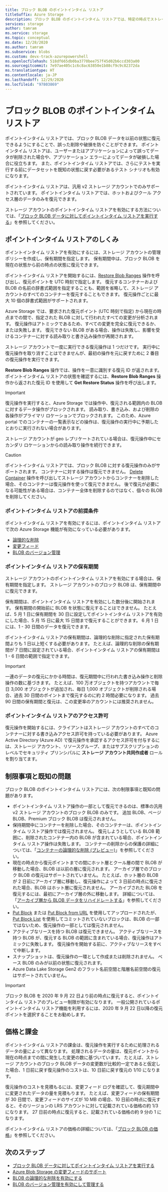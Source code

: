 ```yaml
---
title: ブロック BLOB のポイントインタイム リストア
titleSuffix: Azure Storage
description: ブロック BLOB のポイントインタイム リストアでは、特定の時点でストレージ アカウントを以前の状態に復元できるようにすることで、誤った削除や破損を防ぐことができます。
services: storage
author: tamram
ms.service: storage
ms.topic: conceptual
ms.date: 12/28/2020
ms.author: tamram
ms.subservice: blobs
ms.custom: devx-track-azurepowershell
ms.openlocfilehash: 518df665db0ba3770bee757f45d02b6ccd303a00
ms.sourcegitcommit: 7e97ae405c1c6c8ac63850e1b88cf9c9c82372da
ms.translationtype: HT
ms.contentlocale: ja-JP
ms.lasthandoff: 12/29/2020
ms.locfileid: "97803869"
---
```

# <a name="point-in-time-restore-for-block-blobs"></a>ブロック BLOB のポイントインタイム リストア

ポイントインタイム リストアでは、ブロック BLOB データを以前の状態に復元できるようにすることで、誤った削除や破損を防ぐことができます。 ポイントインタイム リストアは、ユーザーまたはアプリケーションによって誤ってデータが削除された場合や、アプリケーション エラーによってデータが破損した場合に役立ちます。 また、ポイントインタイム リストアでは、さらにテストを実行する前にデータセットを既知の状態に戻す必要があるテスト シナリオも有効になります。

ポイントインタイム リストアは、汎用 v2 ストレージ アカウントでのみサポートされています。 ポイントインタイム リストアでは、ホットおよびクール アクセス層のデータのみを復元できます。

ストレージ アカウントのポイントインタイム リストアを有効にする方法については、「[ブロック BLOB データに対してポイントインタイム リストアを実行する](point-in-time-restore-manage.md)」を参照してください。

## <a name="how-point-in-time-restore-works"></a>ポイントインタイム リストアのしくみ

ポイントインタイム リストアを有効にするには、ストレージ アカウントの管理ポリシーを作成し、保有期間を指定します。 保有期間中は、ブロック BLOB を現在の状態から前の時点の状態に復元できます。

ポイントインタイム リストアを開始するには、[Restore Blob Ranges](/rest/api/storagerp/storageaccounts/restoreblobranges) 操作を呼び出し、復元ポイントを UTC 時刻で指定します。 復元するコンテナーおよび BLOB の名前の辞書式範囲を指定することも、範囲を省略して、ストレージ アカウントのすべてのコンテナーを復元することもできます。 復元操作ごとに最大 10 個の辞書式範囲がサポートされます。

Azure Storage では、要求された復元ポイント (UTC 時刻で指定) から現在の時点までの間で、指定された BLOB に対して行われたすべての変更が分析されます。 復元操作はアトミックであるため、すべての変更を完全に復元できるか、または失敗します。 復元できない BLOB がある場合、操作は失敗し、影響を受けるコンテナーに対する読み取りと書き込み操作が再開されます。

ストレージ アカウントで一度に実行できる復元操作は 1 つだけです。 実行中に復元操作を取り消すことはできませんが、最初の操作を元に戻すために 2 番目の復元操作を実行できます。

**Restore Blob Ranges** 操作では、操作を一意に識別する復元 ID が返されます。 ポイントインタイム リストアの状態を確認するには、**Restore Blob Ranges** 操作から返された復元 ID を使用して **Get Restore Status** 操作を呼び出します。

> [!IMPORTANT]
> 復元操作を実行すると、Azure Storage では操作中、復元される範囲内の BLOB に対するデータ操作がブロックされます。 読み取り、書き込み、および削除の各操作がプライマリ ロケーションでブロックされます。 このため、Azure portal でのコンテナーの一覧表示などの操作は、復元操作の実行中に予期したとおりに実行されない場合があります。
>
> ストレージ アカウントが geo レプリケートされている場合は、復元操作中にセカンダリ ロケーションからの読み取り操作を続行できます。

> [!CAUTION]
> ポイントインタイム リストアでは、ブロック BLOB に対する復元操作のみがサポートされます。 コンテナーに対する操作は復元できません。 [Delete Container](/rest/api/storageservices/delete-container) 操作を呼び出してストレージ アカウントからコンテナーを削除した場合、そのコンテナーは復元操作を使って復元できません。 後で復元が必要になる可能性がある場合は、コンテナー全体を削除するのではなく、個々の BLOB を削除してください。

### <a name="prerequisites-for-point-in-time-restore"></a>ポイントインタイム リストアの前提条件

ポイントインタイム リストアを有効にするには、ポイントインタイム リストアで次の Azure Storage 機能が有効になっている必要があります。

- [論理的な削除](./soft-delete-blob-overview.md)
- [変更フィード](storage-blob-change-feed.md)
- [BLOB のバージョン管理](versioning-overview.md)

### <a name="retention-period-for-point-in-time-restore"></a>ポイントインタイム リストアの保有期間

ストレージ アカウントのポイントインタイム リストアを有効にする場合は、保有期間を指定します。 ストレージ アカウントのブロック BLOB は、保有期間中に復元できます。

保有期間は、ポイントインタイム リストアを有効にした数分後に開始されます。 保有期間の開始前に BLOB を状態に復元することはできません。 たとえば、5 月 1 日に保有期間を 30 日に設定してポイントインタイム リストアを有効にした場合、5 月 15 日に最大 15 日間まで復元することができます。 6 月 1 日には、1 - 30 日間のデータを復元できます。

ポイントインタイム リストアの保有期間は、論理的な削除に指定された保有期間よりも 1 日以上短くする必要があります。 たとえば、論理的な削除の保有期間が 7 日間に設定されている場合、ポイントインタイム リストアの保有期間は 1 - 6 日間の範囲で指定できます。

> [!IMPORTANT]
> 一連のデータの復元にかかる時間は、復元期間中に行われた書き込み操作と削除操作の数に基づきます。 たとえば、100 万オブジェクトを持つアカウントで毎日 3,000 オブジェクトが追加され、毎日 1,000 オブジェクトが削除される場合、過去 30 日間のポイントまで復元するのに約 2 時間必要になります。 過去 90 日間の保有期間と復元は、この変更率のアカウントには推奨されません。

### <a name="permissions-for-point-in-time-restore"></a>ポイントインタイム リストアのアクセス許可

復元操作を開始するには、クライアントはストレージ アカウントのすべてのコンテナーに対する書き込みアクセス許可を持っている必要があります。 Azure Active Directory (Azure AD) で復元操作を承認するアクセス許可を付与するには、ストレージ アカウント、リソースグループ、またはサブスクリプションのレベルでセキュリティ プリンシパルに **ストレージ アカウント共同作成者** ロールを割り当てます。

## <a name="limitations-and-known-issues"></a>制限事項と既知の問題

ブロック BLOB のポイントインタイム リストアには、次の制限事項と既知の問題があります。

- ポイントインタイム リストア操作の一部として復元できるのは、標準の汎用 v2 ストレージ アカウントのブロック BLOB のみです。 追加 BLOB、ページ BLOB、Premium ブロック BLOB は復元されません。 
- 保持期間中にコンテナーを削除した場合、そのコンテナーは、ポイントインタイム リストア操作では復元されません。 復元しようとしている BLOB 範囲に、削除されたコンテナー内の BLOB が含まれている場合、ポイントインタイム リストア操作は失敗します。 コンテナーの削除からの保護の詳細については、「[コンテナーの論理的な削除 (プレビュー)](soft-delete-container-overview.md)」を参照してください。
- 現在の時点から復元ポイントまでの間にホット層とクール層の間で BLOB が移動した場合、BLOB は以前の層に復元されます。 アーカイブ層でのブロック BLOB の復元はサポートされていません。 たとえば、ホット層の BLOB が 2 日前にアーカイブ層に移動し、復元操作によって 3 日前の時点に復元された場合、BLOB はホット層に復元されません。 アーカイブされた BLOB を復元するには、最初にアーカイブ層の外に移動します。 詳細については、「[アーカイブ層から BLOB データをリハイドレートする](storage-blob-rehydration.md)」を参照してください。
- [Put Block](/rest/api/storageservices/put-block) または [Put Block from URL](/rest/api/storageservices/put-block-from-url) を使用してアップロードされたが、[Put Block List](/rest/api/storageservices/put-block-list) を使用してコミットされていないブロックは、BLOB の一部ではないため、復元操作の一部としては復元されません。
- アクティブなリースを持つ BLOB は復元できません。 アクティブなリースを持つ BLOB が、復元する BLOB の範囲に含まれている場合、復元操作はアトミックに失敗します。 復元操作を開始する前に、アクティブなリースをすべて中断します。
- スナップショットは、復元操作の一環として作成または削除されません。 ベース BLOB のみが以前の状態に復元されます。
- Azure Data Lake Storage Gen2 のフラット名前空間と階層名前空間の復元はサポートされていません。

> [!IMPORTANT]
> ブロック BLOB を 2020 年 9 月 22 日より前の時点に復元すると、ポイントインタイム リストアのプレビュー制限が有効になります。 一般公開されているポイントインタイム リストア機能を利用するには、2020 年 9 月 22 日以降の復元ポイントを選択することをお勧めします。

## <a name="pricing-and-billing"></a>価格と課金

ポイントインタイム リストアの課金は、復元操作を実行するために処理されるデータの量によって異なります。 処理されるデータの量は、復元ポイントから現在の時点までの間に発生した変更の数に基づいています。 たとえば、ストレージ アカウントのブロック BLOB データの変更数が比較的一定であると仮定した場合、1 日前に戻す復元操作のコストは、10 日前に戻す復元の 1/10 になります。

復元操作のコストを見積もるには、変更フィード ログを確認して、復元期間中に変更されたデータの量を見積もります。 たとえば、変更フィードの保有期間が 30 日間で、変更フィードのサイズが 10 MB の場合、10 日前の時点に復元すると、そのリージョンの LRS アカウントに対して記載されている価格の約 1/3 になります。 27 日前の時点に復元すると、記載されている価格の約 9 分の 1 になります。

ポイントインタイム リストアの価格の詳細については、「[ブロック BLOB の価格](https://azure.microsoft.com/pricing/details/storage/blobs/)」を参照してください。

## <a name="next-steps"></a>次のステップ

- [ブロック BLOB データに対してポイントインタイム リストアを実行する](point-in-time-restore-manage.md)
- [Azure Blob Storage の変更フィードのサポート](storage-blob-change-feed.md)
- [BLOB の論理的な削除を有効にする](./soft-delete-blob-enable.md)
- [BLOB のバージョン管理を有効にして管理する](versioning-enable.md)
